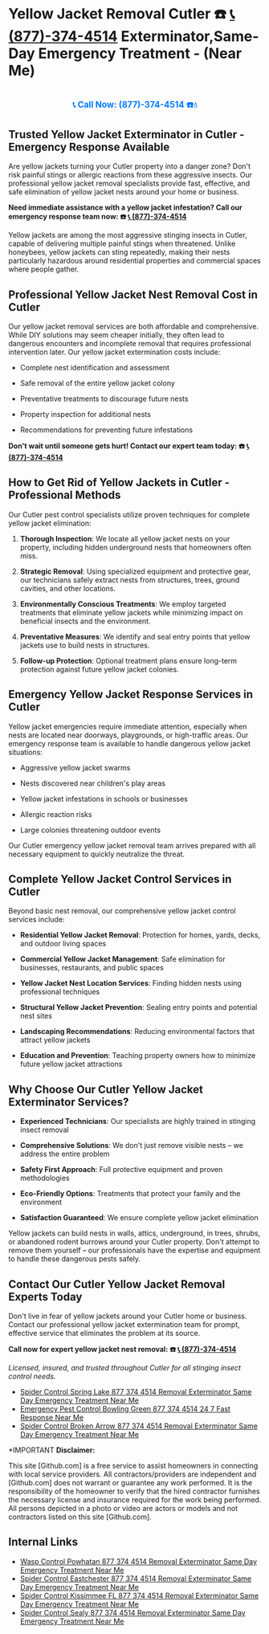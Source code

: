 # Yellow Jacket Removal Cutler ☎️ [📞 (877)-374-4514](https://pest-control-4514.netlify.app) Exterminator,Same-Day Emergency Treatment - (Near Me)
# 

<p align="center" style="font-size: 1.2em; font-weight: bold; margin: 20px 0;">
  <a href="https://pest-control-4514.netlify.app" target="_blank" style="color: #007BFF; text-decoration: none;">📞 Call Now: (877)-374-4514 ☎️💧</a>
</p>

## Trusted Yellow Jacket Exterminator in Cutler - Emergency Response Available

Are yellow jackets turning your Cutler property into a danger zone? Don't risk painful stings or allergic reactions from these aggressive insects. Our professional yellow jacket removal specialists provide fast, effective, and safe elimination of yellow jacket nests around your home or business.

**Need immediate assistance with a yellow jacket infestation? Call our emergency response team now: ☎️ [📞 (877)-374-4514](https://pest-control-4514.netlify.app)**

Yellow jackets are among the most aggressive stinging insects in Cutler, capable of delivering multiple painful stings when threatened. Unlike honeybees, yellow jackets can sting repeatedly, making their nests particularly hazardous around residential properties and commercial spaces where people gather.

## Professional Yellow Jacket Nest Removal Cost in Cutler

Our yellow jacket removal services are both affordable and comprehensive. While DIY solutions may seem cheaper initially, they often lead to dangerous encounters and incomplete removal that requires professional intervention later. Our yellow jacket extermination costs include:

- Complete nest identification and assessment

- Safe removal of the entire yellow jacket colony

- Preventative treatments to discourage future nests

- Property inspection for additional nests

- Recommendations for preventing future infestations

**Don't wait until someone gets hurt! Contact our expert team today: ☎️ [📞 (877)-374-4514](https://pest-control-4514.netlify.app)**

## How to Get Rid of Yellow Jackets in Cutler - Professional Methods

Our Cutler pest control specialists utilize proven techniques for complete yellow jacket elimination:

1. **Thorough Inspection**: We locate all yellow jacket nests on your property, including hidden underground nests that homeowners often miss.

2. **Strategic Removal**: Using specialized equipment and protective gear, our technicians safely extract nests from structures, trees, ground cavities, and other locations.

3. **Environmentally Conscious Treatments**: We employ targeted treatments that eliminate yellow jackets while minimizing impact on beneficial insects and the environment.

4. **Preventative Measures**: We identify and seal entry points that yellow jackets use to build nests in structures.

5. **Follow-up Protection**: Optional treatment plans ensure long-term protection against future yellow jacket colonies.

## Emergency Yellow Jacket Response Services in Cutler

Yellow jacket emergencies require immediate attention, especially when nests are located near doorways, playgrounds, or high-traffic areas. Our emergency response team is available to handle dangerous yellow jacket situations:

- Aggressive yellow jacket swarms

- Nests discovered near children's play areas

- Yellow jacket infestations in schools or businesses

- Allergic reaction risks

- Large colonies threatening outdoor events

Our Cutler emergency yellow jacket removal team arrives prepared with all necessary equipment to quickly neutralize the threat.

## Complete Yellow Jacket Control Services in Cutler

Beyond basic nest removal, our comprehensive yellow jacket control services include:

- **Residential Yellow Jacket Removal**: Protection for homes, yards, decks, and outdoor living spaces

- **Commercial Yellow Jacket Management**: Safe elimination for businesses, restaurants, and public spaces

- **Yellow Jacket Nest Location Services**: Finding hidden nests using professional techniques

- **Structural Yellow Jacket Prevention**: Sealing entry points and potential nest sites

- **Landscaping Recommendations**: Reducing environmental factors that attract yellow jackets

- **Education and Prevention**: Teaching property owners how to minimize future yellow jacket attractions

## Why Choose Our Cutler Yellow Jacket Exterminator Services?

- **Experienced Technicians**: Our specialists are highly trained in stinging insect removal

- **Comprehensive Solutions**: We don't just remove visible nests – we address the entire problem

- **Safety First Approach**: Full protective equipment and proven methodologies

- **Eco-Friendly Options**: Treatments that protect your family and the environment

- **Satisfaction Guaranteed**: We ensure complete yellow jacket elimination

Yellow jackets can build nests in walls, attics, underground, in trees, shrubs, or abandoned rodent burrows around your Cutler property. Don't attempt to remove them yourself – our professionals have the expertise and equipment to handle these dangerous pests safely.

## Contact Our Cutler Yellow Jacket Removal Experts Today

Don't live in fear of yellow jackets around your Cutler home or business. Contact our professional yellow jacket extermination team for prompt, effective service that eliminates the problem at its source.

**Call now for expert yellow jacket nest removal: ☎️ [📞 (877)-374-4514](https://pest-control-4514.netlify.app)**

*Licensed, insured, and trusted throughout Cutler for all stinging insect control needs.*


- [Spider Control Spring Lake 877 374 4514 Removal Exterminator Same Day Emergency Treatment Near Me](https://github.com/allyoucaneatsushiin/pest-control/blob/main/Spider-Control-Spring-Lake-877-374-4514-Removal-Exterminator-Same-Day-Emergency-Treatment-Near-Me.md)
- [Emergency Pest Control Bowling Green 877 374 4514 24 7 Fast Response Near Me](https://github.com/allyoucaneatsushiin/pest-control/blob/main/Emergency-Pest-Control-Bowling-Green-877-374-4514-24-7-Fast-Response-Near-Me.md)
- [Spider Control Broken Arrow 877 374 4514 Removal Exterminator Same Day Emergency Treatment Near Me](https://github.com/allyoucaneatsushiin/pest-control/blob/main/Spider-Control-Broken-Arrow-877-374-4514-Removal-Exterminator-Same-Day-Emergency-Treatment-Near-Me.md)


*IMPORTANT **Disclaimer:**  

This site [Github.com] is a free service to assist homeowners in connecting with local service providers. All contractors/providers are independent and [Github.com] does not warrant or guarantee any work performed. It is the responsibility of the homeowner to verify that the hired contractor furnishes the necessary license and insurance required for the work being performed. All persons depicted in a photo or video are actors or models and not contractors listed on this site [Github.com].


## Internal Links
- [Wasp Control Powhatan 877 374 4514 Removal Exterminator Same Day Emergency Treatment Near Me](https://github.com/allyoucaneatsushiin/pest-control/blob/main/Wasp-Control-Powhatan-877-374-4514-Removal-Exterminator-Same-Day-Emergency-Treatment-Near-Me.md)
- [Spider Control Eastchester 877 374 4514 Removal Exterminator Same Day Emergency Treatment Near Me](https://github.com/allyoucaneatsushiin/pest-control/blob/main/Spider-Control-Eastchester-877-374-4514-Removal-Exterminator-Same-Day-Emergency-Treatment-Near-Me.md)
- [Spider Control Kissimmee FL 877 374 4514 Removal Exterminator Same Day Emergency Treatment Near Me](https://github.com/allyoucaneatsushiin/pest-control/blob/main/Spider-Control-Kissimmee-FL-877-374-4514-Removal-Exterminator-Same-Day-Emergency-Treatment-Near-Me.md)
- [Spider Control Sealy 877 374 4514 Removal Exterminator Same Day Emergency Treatment Near Me](https://github.com/allyoucaneatsushiin/pest-control/blob/main/Spider-Control-Sealy-877-374-4514-Removal-Exterminator-Same-Day-Emergency-Treatment-Near-Me.md)
